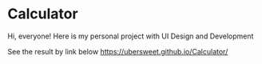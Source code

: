 # Calculator
 
Hi, everyone! Here is my personal project with UI Design and Development

See the result by link below https://ubersweet.github.io/Calculator/
